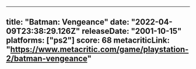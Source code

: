 
---
title: "Batman: Vengeance"
date: "2022-04-09T23:38:29.126Z"
releaseDate: "2001-10-15"
platforms: ["ps2"]
score: 68
metacriticLink: "https://www.metacritic.com/game/playstation-2/batman-vengeance"
---
